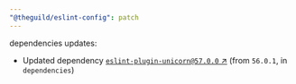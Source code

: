```yaml
---
"@theguild/eslint-config": patch
---
```

dependencies updates:
  - Updated dependency [`eslint-plugin-unicorn@57.0.0` ↗︎](https://www.npmjs.com/package/eslint-plugin-unicorn/v/57.0.0) (from `56.0.1`, in `dependencies`)
